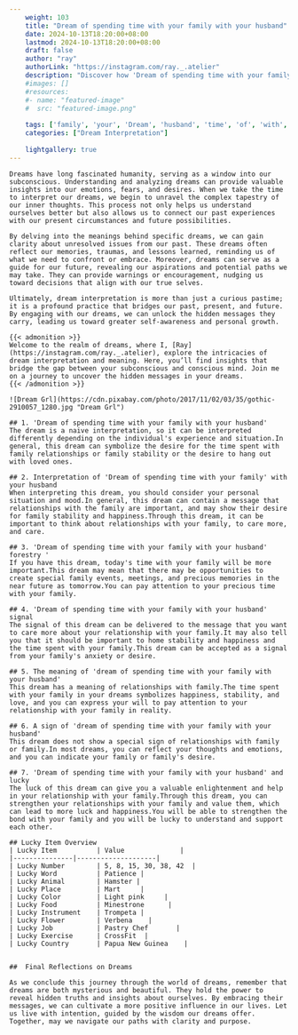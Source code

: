 ```yaml
---
    weight: 103
    title: "Dream of spending time with your family with your husband"  # Assuming 'title' column exists
    date: 2024-10-13T18:20:00+08:00
    lastmod: 2024-10-13T18:20:00+08:00
    draft: false
    author: "ray"
    authorLink: "https://instagram.com/ray._.atelier"
    description: "Discover how 'Dream of spending time with your family with your husband' can interpret your future and uncover its significant meanings in your life."
    #images: []
    #resources:
    #- name: "featured-image"
    #  src: "featured-image.png"
    
    tags: ['family', 'your', 'Dream', 'husband', 'time', 'of', 'with', 'spending']
    categories: ["Dream Interpretation"]
    
    lightgallery: true
---
```

    
    Dreams have long fascinated humanity, serving as a window into our subconscious. Understanding and analyzing dreams can provide valuable insights into our emotions, fears, and desires. When we take the time to interpret our dreams, we begin to unravel the complex tapestry of our inner thoughts. This process not only helps us understand ourselves better but also allows us to connect our past experiences with our present circumstances and future possibilities.
    
    By delving into the meanings behind specific dreams, we can gain clarity about unresolved issues from our past. These dreams often reflect our memories, traumas, and lessons learned, reminding us of what we need to confront or embrace. Moreover, dreams can serve as a guide for our future, revealing our aspirations and potential paths we may take. They can provide warnings or encouragement, nudging us toward decisions that align with our true selves.
    
    Ultimately, dream interpretation is more than just a curious pastime; it is a profound practice that bridges our past, present, and future. By engaging with our dreams, we can unlock the hidden messages they carry, leading us toward greater self-awareness and personal growth.
    
    {{< admonition >}}
    Welcome to the realm of dreams, where I, [Ray](https://instagram.com/ray._.atelier), explore the intricacies of dream interpretation and meaning. Here, you’ll find insights that bridge the gap between your subconscious and conscious mind. Join me on a journey to uncover the hidden messages in your dreams.
    {{< /admonition >}}
    
    ![Dream Grl](https://cdn.pixabay.com/photo/2017/11/02/03/35/gothic-2910057_1280.jpg "Dream Grl")
    
    ## 1. 'Dream of spending time with your family with your husband'
    The dream is a naive interpretation, so it can be interpreted differently depending on the individual's experience and situation.In general, this dream can symbolize the desire for the time spent with family relationships or family stability or the desire to hang out with loved ones.
    
    ## 2. Interpretation of 'Dream of spending time with your family' with your husband
    When interpreting this dream, you should consider your personal situation and mood.In general, this dream can contain a message that relationships with the family are important, and may show their desire for family stability and happiness.Through this dream, it can be important to think about relationships with your family, to care more, and care.
    
    ## 3. 'Dream of spending time with your family with your husband' forestry '
    If you have this dream, today's time with your family will be more important.This dream may mean that there may be opportunities to create special family events, meetings, and precious memories in the near future as tomorrow.You can pay attention to your precious time with your family.
    
    ## 4. 'Dream of spending time with your family with your husband' signal
    The signal of this dream can be delivered to the message that you want to care more about your relationship with your family.It may also tell you that it should be important to home stability and happiness and the time spent with your family.This dream can be accepted as a signal from your family's anxiety or desire.
    
    ## 5. The meaning of 'dream of spending time with your family with your husband'
    This dream has a meaning of relationships with family.The time spent with your family in your dreams symbolizes happiness, stability, and love, and you can express your will to pay attention to your relationship with your family in reality.
    
    ## 6. A sign of 'dream of spending time with your family with your husband'
    This dream does not show a special sign of relationships with family or family.In most dreams, you can reflect your thoughts and emotions, and you can indicate your family or family's desire.
    
    ## 7. 'Dream of spending time with your family with your husband' and lucky
    The luck of this dream can give you a valuable enlightenment and help in your relationship with your family.Through this dream, you can strengthen your relationships with your family and value them, which can lead to more luck and happiness.You will be able to strengthen the bond with your family and you will be lucky to understand and support each other.
    
    ## Lucky Item Overview
    | Lucky Item          | Value              |
    |---------------|--------------------|
    | Lucky Number        | 5, 8, 15, 30, 38, 42  |
    | Lucky Word          | Patience |
    | Lucky Animal        | Hamster |
    | Lucky Place         | Mart     |
    | Lucky Color         | Light pink     |
    | Lucky Food          | Minestrone      |
    | Lucky Instrument    | Trompeta |
    | Lucky Flower        | Verbena    |
    | Lucky Job           | Pastry Chef       |
    | Lucky Exercise      | CrossFit  |
    | Lucky Country       | Papua New Guinea    |
    
    
    ##  Final Reflections on Dreams
    
    As we conclude this journey through the world of dreams, remember that dreams are both mysterious and beautiful. They hold the power to reveal hidden truths and insights about ourselves. By embracing their messages, we can cultivate a more positive influence in our lives. Let us live with intention, guided by the wisdom our dreams offer. Together, may we navigate our paths with clarity and purpose.
    